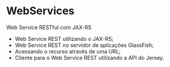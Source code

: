 WebServices
===========

Web Service RESTful com JAX-RS

- Web Service REST utilizando o JAX-RS;
- Web Service REST no servidor de aplicações GlassFish;
- Acessando o recurso através de uma URL;
- Cliente para o Web Service REST utilizando a API do Jersey.
